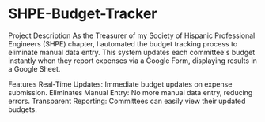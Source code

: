 # SHPE-Budget-Tracker
Project Description
As the Treasurer of my Society of Hispanic Professional Engineers (SHPE) chapter, I automated the budget tracking process to eliminate manual data entry. This system updates each committee's budget instantly when they report expenses via a Google Form, displaying results in a Google Sheet.

Features
Real-Time Updates: Immediate budget updates on expense submission.
Eliminates Manual Entry: No more manual data entry, reducing errors.
Transparent Reporting: Committees can easily view their updated budgets.
